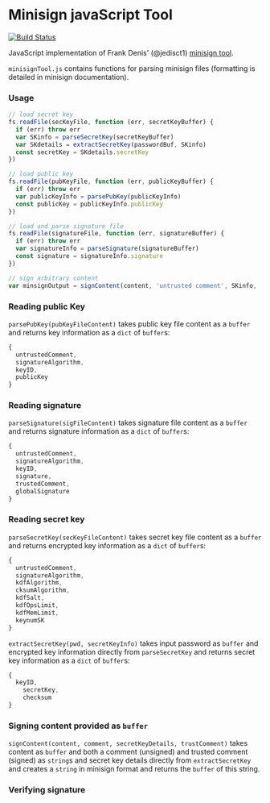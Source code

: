 # Minisign javaScript Tool

[![Build Status](https://travis-ci.org/chm-diederichs/minisign.svg?branch=master)](https://travis-ci.org/chm-diederichs/minisign)

JavaScript implementation of Frank Denis' (@jedisct1) [minisign tool](https://jedisct1.github.io/minisign/).

`minisignTool.js` contains functions for parsing minisign files (formatting is detailed in minisign documentation).

### Usage
```javascript
// load secret key
fs.readFile(secKeyFile, function (err, secretKeyBuffer) {
  if (err) throw err
  var SKinfo = parseSecretKey(secretKeyBuffer)
  var SKdetails = extractSecretKey(passwordBuf, SKinfo)
  const secretKey = SKdetails.secretKey
})

// load public key
fs.readFile(pubKeyFile, function (err, publicKeyBuffer) {
  if (err) throw err
  var publicKeyInfo = parsePubKey(publicKeyInfo)
  const publicKey = publicKeyInfo.publicKey
})

// load and parse signature file
fs.readFile(signatureFile, function (err, signatureBuffer) {
  if (err) throw err
  var signatureInfo = parseSignature(signatureBuffer)
  const signature = signatureInfo.signature
})

// sign arbitrary content
var minsignOutput = signContent(content, 'untrusted comment', SKinfo, 'trusted comment')
```

### Reading public Key
`parsePubKey(pubKeyFileContent)` takes public key file content as a `buffer` and returns key information as a `dict` of `buffer`s:
```javascript
{
  untrustedComment,
  signatureAlgorithm,
  keyID,
  publicKey
}
```

### Reading signature
`parseSignature(sigFileContent)` takes signature file content as a `buffer` and returns signature information as a `dict` of `buffer`s:
```javascript
{
  untrustedComment,
  signatureAlgorithm,
  keyID,
  signature,
  trustedComment,
  globalSignature
}
```

### Reading secret key
`parseSecretKey(secKeyFileContent)` takes secret key file content as a `buffer` and returns encrypted key information as a `dict` of `buffer`s:
```javascript
{
  untrustedComment,
  signatureAlgorithm,
  kdfAlgorithm,
  cksumAlgorithm,
  kdfSalt,
  kdfOpsLimit,
  kdfMemLimit,
  keynumSK
}
```

`extractSecretKey(pwd, secretKeyInfo)` takes input password as `buffer` and encrypted key information directly from `parseSecretKey` and returns secret key information as a `dict` of `buffer`s:
```javascript
{
  keyID,
	secretKey,
	checksum
}
```

### Signing content provided as `buffer`
`signContent(content, comment, secretKeyDetails, trustComment)` takes content as `buffer` and both a comment (unsigned) and trusted comment (signed) as `string`s and secret key details directly from `extractSecretKey` and creates a `string` in minisign format and returns the `buffer` of this string.

### Verifying signature
